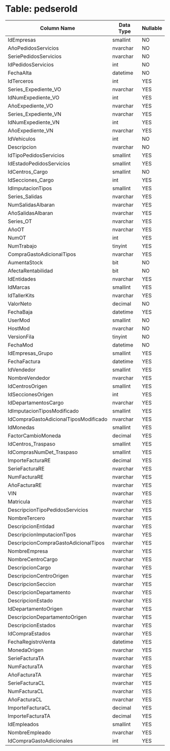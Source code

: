 # Table: pedserold

| Column Name | Data Type | Nullable |
|-------------|-----------|----------|
| IdEmpresas | smallint | NO |
| AñoPedidosServicios | nvarchar | NO |
| SeriePedidosServicios | nvarchar | NO |
| IdPedidosServicios | int | NO |
| FechaAlta | datetime | NO |
| IdTerceros | int | YES |
| Series_Expediente_VO | nvarchar | YES |
| IdNumExpediente_VO | int | YES |
| AñoExpediente_VO | nvarchar | YES |
| Series_Expediente_VN | nvarchar | YES |
| IdNumExpediente_VN | int | YES |
| AñoExpediente_VN | nvarchar | YES |
| IdVehiculos | int | NO |
| Descripcion | nvarchar | NO |
| IdTipoPedidosServicios | smallint | YES |
| IdEstadoPedidosServicios | smallint | YES |
| IdCentros_Cargo | smallint | NO |
| IdSecciones_Cargo | int | YES |
| IdImputacionTipos | smallint | YES |
| Series_Salidas | nvarchar | YES |
| NumSalidasAlbaran | nvarchar | YES |
| AñoSalidasAlbaran | nvarchar | YES |
| Series_OT | nvarchar | YES |
| AñoOT | nvarchar | YES |
| NumOT | int | YES |
| NumTrabajo | tinyint | YES |
| CompraGastoAdicionalTipos | nvarchar | YES |
| AumentaStock | bit | NO |
| AfectaRentabilidad | bit | NO |
| IdEntidades | nvarchar | YES |
| IdMarcas | smallint | YES |
| IdTallerKits | nvarchar | YES |
| ValorNeto | decimal | NO |
| FechaBaja | datetime | YES |
| UserMod | smallint | NO |
| HostMod | nvarchar | NO |
| VersionFila | tinyint | NO |
| FechaMod | datetime | NO |
| IdEmpresas_Grupo | smallint | YES |
| FechaFactura | datetime | YES |
| IdVendedor | smallint | YES |
| NombreVendedor | nvarchar | YES |
| IdCentrosOrigen | smallint | YES |
| IdSeccionesOrigen | int | YES |
| IdDepartamentosCargo | nvarchar | YES |
| IdImputacionTiposModificado | smallint | YES |
| IdCompraGastoAdicionalTiposModificado | nvarchar | YES |
| IdMonedas | smallint | YES |
| FactorCambioMoneda | decimal | YES |
| IdCentros_Traspaso | smallint | YES |
| IdComprasNumDet_Traspaso | smallint | YES |
| ImporteFacturaRE | decimal | YES |
| SerieFacturaRE | nvarchar | YES |
| NumFacturaRE | nvarchar | YES |
| AñoFacturaRE | nvarchar | YES |
| VIN | nvarchar | YES |
| Matricula | nvarchar | YES |
| DescripcionTipoPedidosServicios | nvarchar | YES |
| NombreTercero | nvarchar | YES |
| DescripcionEntidad | nvarchar | YES |
| DescripcionImputacionTipos | nvarchar | YES |
| DescripcionCompraGastoAdicionalTipos | nvarchar | YES |
| NombreEmpresa | nvarchar | YES |
| NombreCentroCargo | nvarchar | YES |
| DescripcionCargo | nvarchar | YES |
| DescripcionCentroOrigen | nvarchar | YES |
| DescripcionSeccion | nvarchar | YES |
| DescripcionDepartamento | nvarchar | YES |
| DescripcionEstado | nvarchar | YES |
| IdDepartamentoOrigen | nvarchar | YES |
| DescripcionDepartamentoOrigen | nvarchar | YES |
| DescripcionEstados | nvarchar | YES |
| IdCompraEstados | nvarchar | YES |
| FechaRegistroVenta | datetime | YES |
| MonedaOrigen | nvarchar | YES |
| SerieFacturaTA | nvarchar | YES |
| NumFacturaTA | nvarchar | YES |
| AñoFacturaTA | nvarchar | YES |
| SerieFacturaCL | nvarchar | YES |
| NumFacturaCL | nvarchar | YES |
| AñoFacturaCL | nvarchar | YES |
| ImporteFacturaCL | decimal | YES |
| ImporteFacturaTA | decimal | YES |
| IdEmpleados | smallint | YES |
| NombreEmpleado | nvarchar | YES |
| IdCompraGastoAdicionales | int | YES |
